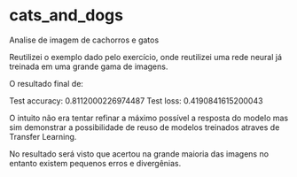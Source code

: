 # cats_and_dogs

Analise de imagem de cachorros e gatos

Reutilizei o exemplo dado pelo exercício, onde reutilizei uma rede neural já treinada em uma grande gama de imagens.

O resultado final de:

Test accuracy: 0.8112000226974487
Test loss: 0.4190841615200043

O intuito não era tentar refinar a máximo possível a resposta do modelo mas sim demonstrar a possibilidade de reuso de modelos treinados atraves de Transfer Learning.

No resultado será visto que acertou na grande maioria das imagens no entanto existem pequenos erros e divergênias.
